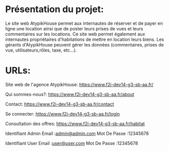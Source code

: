 Présentation du projet:
=========================

Le site web AtypikHouse permet aux internautes de réserver et de payer en ligne une location ainsi que de poster 
leurs prises de vues et leurs commentaires sur les locations.
Ce site web permet également aux internautes propriétaires d'habitations de mettre en location leurs biens.
Les gérants d'AtypikHouse peuvent gérer les données (commentaires, prises de vue, utilisateurs,rôles, taxe, etc...).


URLs:
=========================
Site web de l'agence AtypikHouse: 
https://www.f2i-dev14-g3-sb-aa.fr/

Qui sommes-nous?: 
https://www.f2i-dev14-g3-sb-aa.fr/about

Contact: 
https://www.f2i-dev14-g3-sb-aa.fr/contact

Se connecter:
https://www.f2i-dev14-g3-sb-aa.fr/login

Consultation des offres:
https://www.f2i-dev14-g3-sb-aa.fr/habitat

Identifiant Admin
Email :admin@admin.com
Mot De Passe :12345678


Identifiant User
Email :user@user.com
Mot De Passe :12345678

